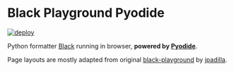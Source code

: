 # Black Playground Pyodide

[![deploy](https://github.com/ryanking13/black-playground-pyodide/actions/workflows/deploy.yml/badge.svg?branch=master&event=default)](https://ryanking13.github.io/black-playground-pyodide)

Python formatter [Black](https://github.com/psf/black) running in browser, __powered by [Pyodide](https://pyodide.org)__.

Page layouts are mostly adapted from original [black-playground](https://black.vercel.app/?version=stable) by [jpadilla](https://github.com/jpadilla).